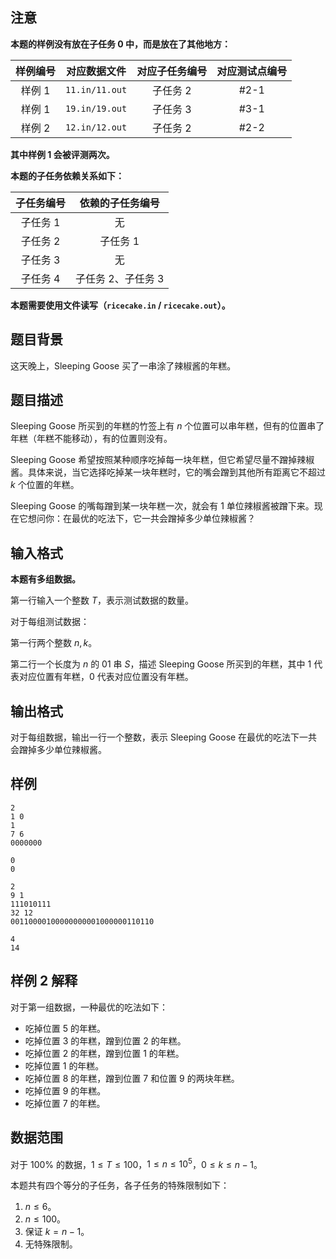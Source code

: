 ## 注意

**本题的样例没有放在子任务 0 中，而是放在了其他地方：**

| 样例编号 | 对应数据文件 | 对应子任务编号 | 对应测试点编号 |
| :-: | :-: | :-: | :-: |
| 样例 1 | `11.in/11.out` | 子任务 2 | #2-1 |
| 样例 1 | `19.in/19.out` | 子任务 3 | #3-1 |
| 样例 2 | `12.in/12.out` | 子任务 2 | #2-2 |

**其中样例 1 会被评测两次。**

**本题的子任务依赖关系如下：**

| 子任务编号 | 依赖的子任务编号 |
| :-: | :-: |
| 子任务 1 | 无 |
| 子任务 2 | 子任务 1 |
| 子任务 3 | 无 |
| 子任务 4 | 子任务 2、子任务 3 |

**本题需要使用文件读写（`ricecake.in` / `ricecake.out`）。**

## 题目背景

这天晚上，Sleeping Goose 买了一串涂了辣椒酱的年糕。

## 题目描述

Sleeping Goose 所买到的年糕的竹签上有 $n$ 个位置可以串年糕，但有的位置串了年糕（年糕不能移动），有的位置则没有。

Sleeping Goose 希望按照某种顺序吃掉每一块年糕，但它希望尽量不蹭掉辣椒酱。具体来说，当它选择吃掉某一块年糕时，它的嘴会蹭到其他所有距离它不超过 $k$ 个位置的年糕。

Sleeping Goose 的嘴每蹭到某一块年糕一次，就会有 $1$ 单位辣椒酱被蹭下来。现在它想问你：在最优的吃法下，它一共会蹭掉多少单位辣椒酱？

## 输入格式

**本题有多组数据。**

第一行输入一个整数 $T$，表示测试数据的数量。

对于每组测试数据：

第一行两个整数 $n,k$。

第二行一个长度为 $n$ 的 01 串 $S$，描述 Sleeping Goose 所买到的年糕，其中 1 代表对应位置有年糕，0 代表对应位置没有年糕。

## 输出格式

对于每组数据，输出一行一个整数，表示 Sleeping Goose 在最优的吃法下一共会蹭掉多少单位辣椒酱。

## 样例

```input1
2
1 0
1
7 6
0000000
```

```output1
0
0
```

```input2
2
9 1
111010111
32 12
00110000100000000001000000110110
```

```output2
4
14
```

## 样例 2 解释

对于第一组数据，一种最优的吃法如下：

- 吃掉位置 $5$ 的年糕。
- 吃掉位置 $3$ 的年糕，蹭到位置 $2$ 的年糕。
- 吃掉位置 $2$ 的年糕，蹭到位置 $1$ 的年糕。
- 吃掉位置 $1$ 的年糕。
- 吃掉位置 $8$ 的年糕，蹭到位置 $7$ 和位置 $9$ 的两块年糕。
- 吃掉位置 $9$ 的年糕。
- 吃掉位置 $7$ 的年糕。

## 数据范围

对于 $100\%$ 的数据，$1 \le T \le 100$，$1 \le n \le 10^5$，$0 \le k \le n-1$。

本题共有四个等分的子任务，各子任务的特殊限制如下：

1. $n \le 6$。
2. $n \le 100$。
3. 保证 $k=n-1$。
4. 无特殊限制。
